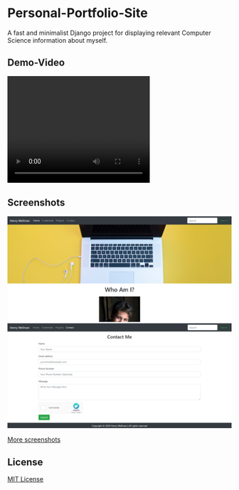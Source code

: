# Personal-Portfolio-Site
A fast and minimalist Django project for displaying relevant Computer Science information about myself.

## Demo-Video
<video width="320" height="240" controls>
      <source src="/build/videos/arcnet.io(7-sec).mp4" type=video/mp4>
    </video>

## Screenshots
<img src="screenshots/homeTop.PNG" alt-text="Screenshot">
<img src="screenshots/contact.PNG" alt-text="Screenshot">

[More screenshots](screenshots/)

## License

[MIT License](LICENSE)


